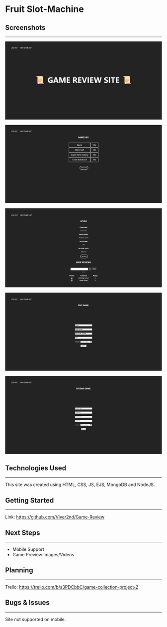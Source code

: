 # **Fruit Slot-Machine**

## Screenshots
****
![Alt text](public/images/screenshot-1.png)

![Alt text](public/images/screenshot-2.png)

![Alt text](public/images/screenshot-3.png)

![Alt text](public/images/screenshot-4.png)

![Alt text](public/images/screenshot-5.png)

## Technologies Used
****
This site was created using HTML, CSS, JS, EJS, MongoDB and NodeJS.

## Getting Started
****
Link:
https://github.com/Viver2nd/Game-Review

## Next Steps
****
- Mobile Support
- Game Preview Images/Videos

## Planning
****
Trello:
https://trello.com/b/s3PDCbbC/game-collection-project-2

## Bugs & Issues
****
Site not supported on mobile.